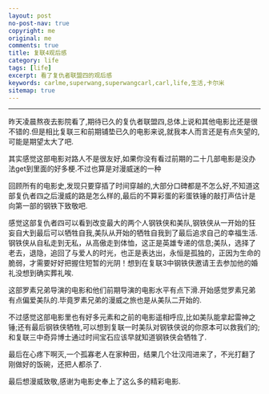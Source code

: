 ```yaml
---
layout: post
no-post-nav: true
copyright: me
original: me
comments: true
title: 复联4观后感
category: life
tags: [life]
excerpt: 看了复仇者联盟四的观后感
keywords: carlme,superwang,superwangcarl,carl,life,生活,卡尔米
sitemap: true
---
```


***



昨天凌晨熬夜去影院看了,期待已久的复仇者联盟四,总体上说和其他电影比还是很不错的.但是相比复联三和前期铺垫已久的电影来说,就我本人而言还是有点失望的,可能是期望太大了吧.

其实感觉这部电影对路人不是很友好,如果你没有看过前期的二十几部电影是没办法get到里面的好多梗.不过也算是对漫威迷的一种

回顾所有的电影史,发现只要穿插了时间穿越的,大部分口碑都是不怎么好,不知道这部复仇者四之后漫威的路是怎么样的,最后的不算彩蛋的彩蛋铁锤的敲打声估计是向第一部的钢铁下致敬吧.

感觉这部复仇者四可以看到改变最大的两个人钢铁侠和美队,钢铁侠从一开始的狂妄自大到最后可以牺牲自我,美队从开始的牺牲自我到了最后追求自己的幸福生活.钢铁侠从自私走到无私，从高傲走到体恤，这正是英雄专递的信息;美队，选择了老去，退隐，追回了与爱人的时光，也正是表达出，永恒是孤独的，正因为生命的脆弱，才需要好好把握住短暂的光阴！想到在复联3中钢铁侠邀请王去参加他的婚礼没想到确实葬礼唉.

这部罗素兄弟导演的电影和他们前期导演的电影水平有点下滑.开始感觉罗素兄弟有点偏爱美队的.毕竟罗素兄弟的漫威之旅也是从美队二开始的.

不过感觉这部电影里也有好多元素和之前的电影遥相呼应,比如美队能拿起雷神之锤;还有最后钢铁侠牺牲,可以想到复联一时美队对钢铁侠说的你原本可以救我们的;和复联三中奇异博士通过时间宝石应该早就知道钢铁侠会牺牲了.

最后在心疼下啊灭,一个孤寡老人在家种田，结果几个壮汉闯进来了，不光打翻了刚做好的饭碗，还把人都杀了.

最后想漫威致敬,感谢为电影史奉上了这么多的精彩电影.